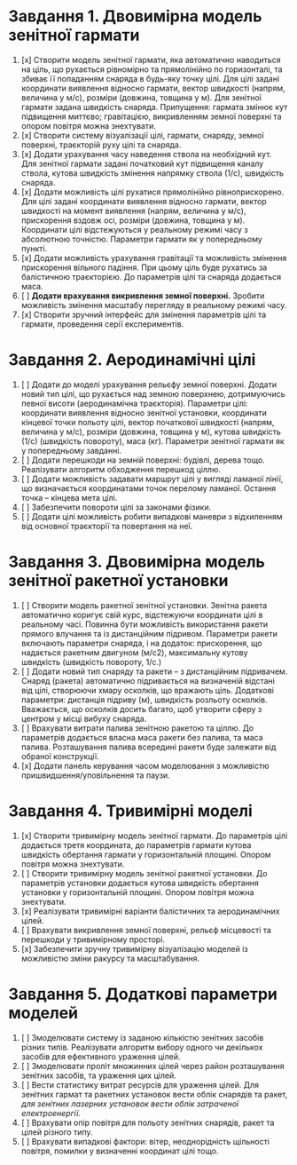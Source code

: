 
# Завдання 1. Двовимірна модель зенітної гармати
1. [x] Створити модель зенітної гармати, яка автоматично наводиться на ціль, що рухається рівномірно та прямолінійно по горизонталі, та збиває її попаданням снаряда в будь-яку точку цілі. Для цілі задані координати виявлення відносно гармати, вектор швидкості (напрям, величина у м/с), розміри (довжина, товщина у м). Для зенітної гармати задана швидкість снаряда. Припущення: гармата змінює кут підвищення миттєво; гравітацією, викривленням земної поверхні та опором повітря можна знехтувати. 
2. [x] Створити систему візуалізації цілі, гармати, снаряду, земної поверхні, траєкторій руху цілі та снаряда.
3. [x] Додати урахування часу наведення ствола на необхідний кут. Для зенітної гармати задані початковий кут підвищення каналу ствола, кутова швидкість змінення напрямку ствола (1/с), швидкість снаряда.
4. [x] Додати можливість цілі рухатися прямолінійно рівноприскорено. Для цілі задані координати виявлення відносно гармати, вектор швидкості на момент виявлення (напрям, величина у м/с), прискорення вздовж осі, розміри (довжина, товщина у м). Координати цілі відстежуються у реальному режимі часу з абсолютною точністю. Параметри гармати як у попередньому пункті.
5. [x] Додати можливість урахування гравітації та можливість змінення прискорення вільного падіння. При цьому ціль буде рухатись за балістичною траєкторією. До параметрів цілі та снаряда додається маса. 
6. [ ] **Додати врахування викривлення земної поверхні.** Зробити можливість змінення масштабу перегляду в реальному режимі часу.
7. [x] Створити зручний інтерфейс для змінення параметрів цілі та гармати, проведення серії експериментів. 

# Завдання 2. Аеродинамічні цілі
1. [ ] Додати до моделі урахування рельєфу земної поверхні. Додати новий тип цілі, що рухається над земною поверхнею, дотримуючись певної висоти (аеродинамічна траєкторія). Параметри цілі: координати виявлення відносно зенітної установки, координати кінцевої точки польоту цілі, вектор початкової швидкості (напрям, величина у м/с), розміри (довжина, товщина у м), кутова швидкість (1/с) (швидкість повороту), маса (кг). Параметри зенітної гармати як у попередньому завданні. 
2. [ ] Додати  перешкоди   на  земній  поверхні: будівлі, дерева тощо. Реалізувати алгоритм обходження перешкод ціллю.
3. [ ] Додати можливість задавати маршрут цілі у вигляді ламаної лінії, що визначається координатами точок перелому ламаної. Остання точка – кінцева мета цілі.
4. [ ] Забезпечити повороти цілі за законами фізики.
5. [ ] Додати цілі можливість робити випадкові маневри з відхиленням від основної траєкторії та повертання на неї.

# Завдання 3. Двовимірна модель зенітної ракетної установки
1. [ ] Створити модель ракетної зенітної установки. Зенітна ракета автоматично коригує свій курс, відстежуючи координати цілі в реальному часі. Повинна бути можливість використання ракети прямого влучання та із дистанційним підривом. Параметри ракети включають параметри снаряда, і на додаток: прискорення, що надається ракетним двигуном (м/с2), максимальну кутову швидкість (швидкість повороту, 1/c.)
2. [ ] Додати новий тип снаряду та ракети – з дистанційним підривачем. Снаряд (ракета) автоматично підривається на визначеній відстані від цілі, створюючи хмару осколків, що вражають ціль. Додаткові параметри: дистанція підриву (м), швидкість розльоту осколків. Вважається, що осколків досить багато, щоб утворити сферу з центром у місці вибуху снаряда.
3. [ ] Врахувати витрати палива зенітною ракетою та ціллю. До параметрів додається власна маса ракети без палива, та маса палива. Розташування палива всередині ракети буде залежати від обраної конструкції.
4. [x] Додати панель керування часом моделювання з можливістю пришвидшення/уповільнення та паузи.

# Завдання 4. Тривимірні моделі
1. [x] Створити тривимірну модель зенітної гармати. До параметрів цілі додається третя координата, до параметрів гармати кутова швидкість обертання гармати у горизонтальній площині. Опором повітря можна знехтувати.
2. [ ] Створити тривимірну модель зенітної ракетної установки. До параметрів установки додається кутова швидкість обертання установки у горизонтальній площині. Опором повітря можна знехтувати.
3. [x] Реалізувати тривимірні варіанти балістичних та аеродинамічних цілей.
4. [ ] Врахувати викривлення земної поверхні, рельєф місцевості та перешкоди у тривимірному просторі.
5. [x] Забезпечити зручну тривимірну візуалізацію моделей із можливістю зміни ракурсу та масштабування.

# Завдання 5. Додаткові параметри моделей
1. [ ] Змоделювати систему із заданою кількістю зенітних засобів різних типів. Реалізувати алгоритм вибору одного чи декількох засобів для ефективного ураження цілей.
2. [ ] Змоделювати проліт множинних цілей через район розташування зенітних засобів, та ураження цих цілей. 
3. [ ] Вести статистику витрат ресурсів для ураження цілей. Для зенітних гармат та ракетних установок вести облік снарядів та ракет, *для зенітних лазерних установок вести облік затраченої електроенергії.*
4. [ ] Врахувати опір повітря для польоту зенітних снарядів, ракет та цілей різного типу.
5. [ ] Врахувати випадкові фактори: вітер, неоднорідність щільності повітря, помилки у визначенні координат цілі тощо.